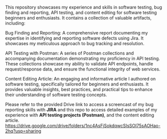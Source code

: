 This repository showcases my experience and skills in software testing, bug finding and reporting, API testing, and content editing for software testing beginners and enthusiasts. It contains a collection of valuable artifacts, including:

Bug Finding and Reporting: A comprehensive report documenting my expertise in identifying and reporting software defects using Jira. It showcases my meticulous approach to bug tracking and resolution.

API Testing with Postman: A series of Postman collections and accompanying documentation demonstrating my proficiency in API testing. These collections showcase my ability to validate API endpoints, handle request/response data, and ensure the functional integrity of web services.

Content Editing Article: An engaging and informative article I authored on software testing, specifically tailored for beginners and enthusiasts. It provides valuable insights, best practices, and practical tips to enhance their understanding of software testing concepts.

Please refer to the provided Drive link to access a screencast of my bug reporting skills with **JIRA** and this repo to access detailed examples of my experience with **API testing projects (Postman)**, and the content editing article.
https://drive.google.com/drive/folders/1nc4AsFjSokdqwcSIsSOI75sAOHao-2hq?usp=sharing
